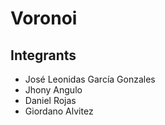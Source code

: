 # Voronoi

## Integrants
- José Leonidas García Gonzales
- Jhony Angulo
- Daniel Rojas
- Giordano Alvitez
